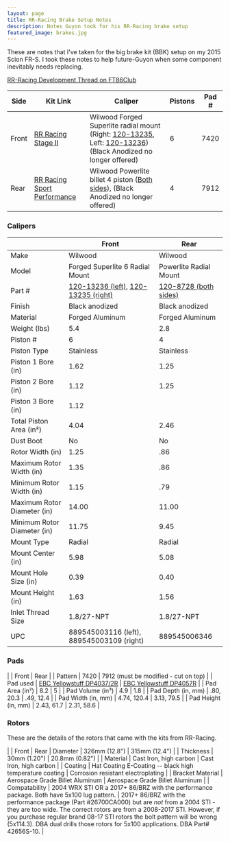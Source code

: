 ```yaml
---
layout: page
title: RR-Racing Brake Setup Notes
description: Notes Guyon took for his RR-Racing brake setup
featured_image: brakes.jpg
---
```

 
These are notes that I've taken for the big brake kit (BBK) setup on my 2015 Scion FR-S. I took these notes to help future-Guyon when some component inevitably needs replacing.

[RR-Racing Development Thread on FT86Club](http://www.ft86club.com/forums/showthread.php?t=90379\&highlight=piston)

| Side  | Kit Link | Caliper | Pistons | Pad # |
| --- | --- | --- | --- | --- |
| Front | [RR Racing Stage II](https://www.rr-racing.com/BRZ-and-FR-S-Front-Big-Brake-Kit-p/gt86fbk002.htm) | Wilwood Forged Superlite radial mount (Right: [120-13235](https://wilwood.com/Calipers/CaliperProd?itemno=120-13235), Left: [120-13236](https://wilwood.com/Calipers/CaliperProd?itemno=120-13236)) (Black Anodized no longer offered) | 6 | 7420 |
| Rear  | [RR Racing Sport Performance](https://www.rr-racing.com/BRZ-and-FR-S-Competition-Rear-Big-Brake-Kit-p/gt86rbk002.htm) | Wilwood Powerlite billet 4 piston ([Both sides](https://wilwood.com/Calipers/CaliperProd?itemno=120-8728)), (Black Anodized no longer offered) | 4 | 7912 |

### Calipers

|  | Front | Rear |
| --- | --- | --- |
| Make | Wilwood | Wilwood |
| Model | Forged Superlite 6 Radial Mount | Powerlite Radial Mount |
| Part #  | [120-13236 (left)](https://wilwood.com/Calipers/CaliperProd?itemno=120-13236), [120-13235 (right)](https://wilwood.com/Calipers/CaliperProd?itemno=120-13235) | [120-8728 (both sides)](https://wilwood.com/Calipers/CaliperProd?itemno=120-8728) |
| Finish  | Black anodized | Black anodized |
| Material | Forged Aluminum | Forged Aluminum |
| Weight (lbs) | 5.4 | 2.8 |
| Piston # | 6 | 4 |
| Piston Type | Stainless | Stainless |
| Piston 1 Bore (in) | 1.62 | 1.25 |
| Piston 2 Bore (in) | 1.12 | 1.25 |
| Piston 3 Bore (in) | 1.12 |  |
| Total Piston Area (in²) | 4.04 | 2.46 |
| Dust Boot | No | No |
| Rotor Width (in) | 1.25 | .86 |
| Maximum Rotor Width (in) | 1.35 | .86 |
| Minimum Rotor Width (in) | 1.15 | .79 |
| Maximum Rotor Diameter (in) | 14.00 | 11.00 |
| Minimum Rotor Diameter (in) | 11.75 | 9.45 |
| Mount Type | Radial | Radial |
| Mount Center (in) | 5.98 | 5.08 |
| Mount Hole Size (in) | 0.39 | 0.40 |
| Mount Height (in) | 1.63 | 1.56 |
| Inlet Thread Size | 1.8/27-NPT | 1.8/27-NPT |
| UPC | 889545003116 (left), 889545003109 (right) | 889545006346 |

### Pads

| | Front | Rear |
| Pattern | 7420 | 7912 (must be modified - cut on top) |
| Pad used | [EBC Yellowstuff DP4037/2R](https://www.amazon.com/gp/product/B007CHRGRE/) | [EBC Yellowstuff DP4057R](https://www.amazon.com/gp/product/B01N3MFCZP) |
| Pad Area (in²) | 8.2 | 5 |
| Pad Volume (in³) | 4.9 | 1.8 |
| Pad Depth (in, mm) | .80, 20.3 | .49, 12.4 |
| Pad Width (in, mm) | 4.74, 120.4 | 3.13, 79.5 |
| Pad Height (in, mm) | 2.43, 61.7 | 2.31, 58.6 |

### Rotors

These are the details of the rotors that came with the kits from RR-Racing.

| | Front | Rear
| Diameter | 326mm (12.8") | 315mm (12.4") |
| Thickness | 30mm (1.20") | 20.8mm (0.82") |
| Material | Cast Iron, high carbon | Cast Iron, high carbon |
| Coating | Hat Coating E-Coating -- black high temperature coating | Corrosion resistant electroplating |
| Bracket Material | Aerospace Grade Billet Aluminum | Aerospace Grade Billet Aluminum |
| Compatability | 2004 WRX STI OR a 2017+ 86/BRZ with the performance package. Both have 5x100 lug pattern. | 2017+ 86/BRZ with the performance package (Part #26700CA000) but are *not* from a 2004 STI - they are too wide. The correct rotors are from a 2008-2017 STI. However, if you purchase regular brand 08-17 STI rotors the bolt pattern will be wrong (5x114.3). DBA dual drills those rotors for 5x100 applications. DBA Part# 42656S-10. |